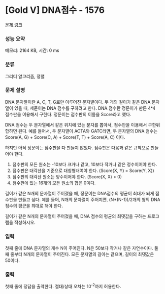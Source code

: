 # [Gold V] DNA점수 - 1576 

[문제 링크](https://www.acmicpc.net/problem/1576) 

### 성능 요약

메모리: 2164 KB, 시간: 0 ms

### 분류

그리디 알고리즘, 정렬

### 문제 설명

<p>DNA 문자열이란 A, C, T, G로만 이루어진 문자열이다. 두 개의 길이가 같은 DNA 문자열이 있을 때, 세준이는 DNA 점수를 구하려고 한다. DNA 점수란 정문이가 만든 4*4 점수판을 이용해서 구한다. 정문이는 점수판의 이름을 Score라고 했다.</p>

<p>DNA 점수는 두 문자열에서 같은 위치에 있는 문자를 뽑아서, 점수판을 이용해서 구한뒤 합하면 된다. 예를 들어서, 두 문자열이 ACTA와 GATC라면, 두 문자열의 DNA 점수는 Score(A, G) + Score(C, A) + Score(T, T) + Score(A, C) 이다.</p>

<p>하지만 아직 정문이는 점수판을 다 만들지 않았다. 점수판은 다음과 같은 규칙으로 만들어야 한다.</p>

<ol>
	<li>점수판의 모든 원소는 -10보다 크거나 같고, 10보다 작거나 같은 정수이어야 한다.</li>
	<li>점수판은 대각선을 기준으로 대칭형태여야 한다. (Score(X, Y) = Score(Y, X))</li>
	<li>점수판의 대각선 원소는 양수이어야 한다. (Score(X, X) > 0)</li>
	<li>점수판에 있는 16개의 모든 원소의 합은 0이다.</li>
</ol>

<p>길이가 같은 N개의 문자열이 주어졌을 때, 정문이는 DNA점수의 평균이 최대가 되게 점수판을 만들고 싶다. 예를 들어, N개의 문자열이 주어지면, (N*(N-1))/2개의 쌍의 DNA 점수의 평균을 최대로 해야 한다.</p>

<p>길이가 같은 N개의 문자열이 주어졌을 때, DNA 점수의 평균의 최댓값을 구하는 프로그램을 작성하시오.</p>

### 입력 

 <p>첫째 줄에 DNA 문자열의 개수 N이 주어진다. N은 50보다 작거나 같은 자연수이다. 둘째 줄부터 N개의 문자열이 주어진다. 모든 문자열의 길이는 같으며, 길이의 최댓값은 50이다.</p>

### 출력 

 <p>첫째 줄에 정답을 출력한다. 절대/상대 오차는 10<sup>-2</sup>까지 허용한다.</p>

